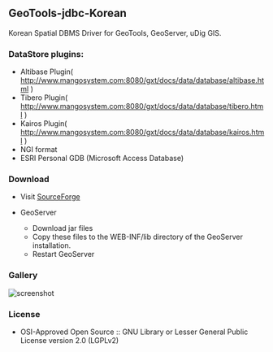 ## GeoTools-jdbc-Korean

Korean Spatial DBMS Driver for GeoTools, GeoServer, uDig GIS.

### DataStore plugins:
* Altibase Plugin( http://www.mangosystem.com:8080/gxt/docs/data/database/altibase.html )
* Tibero Plugin( http://www.mangosystem.com:8080/gxt/docs/data/database/tibero.html )
* Kairos Plugin( http://www.mangosystem.com:8080/gxt/docs/data/database/kairos.html )
* NGI format
* ESRI Personal GDB (Microsoft Access Database)

### Download
* Visit [SourceForge](https://sourceforge.net/projects/gt-jdbc-korean/files/)

* GeoServer
  * Download jar files
  * Copy these files to the WEB-INF/lib directory of the GeoServer installation.
  * Restart GeoServer

### Gallery

![screenshot](https://github.com/mapplus/geotools-jdbc-korean/blob/master/docs/images/gt-jdbc-korean.png?width=800)

### License
* OSI-Approved Open Source :: GNU Library or Lesser General Public License version 2.0 (LGPLv2)
